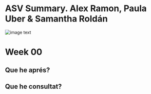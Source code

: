 # ASV Summary. Alex Ramon, Paula Uber & Samantha Roldán

![image text](https://redfibra.mx/wp-content/uploads/que-es-cloud-computing-1.jpg)

# Week 00

## Que he aprés?

## Que he consultat?

